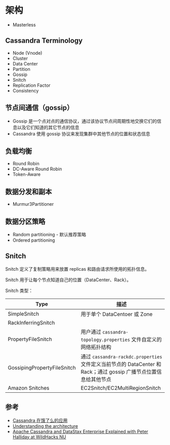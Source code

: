 # 架构

* Masterless

## Cassandra Terminology

* Node (Vnode)
* Cluster
* Data Center
* Partition
* Gossip
* Snitch
* Replication Factor
* Consistency

## 节点间通信（gossip）

* Gossip 是一个点对点的通信协议，通过该协议节点间周期性地交换它们的信息以及它们知道的其它节点的信息
* Cassandra 使用 gossip 协议来发现集群中其他节点的位置和状态信息

## 负载均衡

* Round Robin
* DC-Aware Round Robin
* Token-Aware

## 数据分发和副本

* Murmur3Partitioner

## 数据分区策略

* Random partitioning - 默认推荐策略
* Ordered partitioning

## Snitch

Snitch 定义了复制策略用来放置 replicas 和路由请求所使用的拓扑信息。

Snitch 用于让每个节点知道自己的位置（DataCenter、Rack）。

Snitch 类型：

| Type                        | 描述                                                                                                                                                               |
| --------------------------- | ------------------------------------------------------------------------------------------------------------------------------------------------------------------ |
| SimpleSnitch                | 用于单个 DataCentoer 或 Zone                                                                                                                                       |
| RackInferringSnitch         |                                                                                                                                                                    |
| PropertyFileSnitch          | 用户通过 `cassandra-topology.properties` 文件自定义的网络拓扑结构                                                                                                  |
| GossipingPropertyFileSnitch | 通过 `cassandra-rackdc.properties` 文件定义当前节点的                                                   DataCenter 和 Rack；通过 gossip 广播节点位置信息给其他节点 |
| Amazon Snitches             | EC2Snitch/EC2MultiRegionSnitch                                                                                                                                     |

## 参考

* [Cassandra 在饿了么的应用](http://oscogozpr.bkt.clouddn.com/Cassandra%E5%9C%A8%E9%A5%BF%E4%BA%86%E4%B9%88%E7%9A%84%E5%BA%94%E7%94%A8.pdf)
* [Understanding the architecture](https://docs.datastax.com/en/cassandra/3.0/cassandra/architecture/archTOC.html)
* [Apache Cassandra and DataStax Enterprise Explained with Peter Halliday at WildHacks NU](https://www.slideshare.net/planetcassandra/apache-cassandra-and-datastax-enterprise-explained-with-peter-halliday-at-wildhacks-nu)
